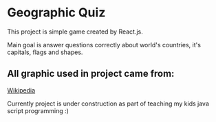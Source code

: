 # Geographic Quiz

This project is simple game created by React.js. 

Main goal is answer questions correctly about world's countries, it's capitals, flags and shapes.

## All graphic used in project came from: 
[Wikipedia](https://wikipedia.org) 


Currently project is under construction as part of teaching my kids java script programming :)
